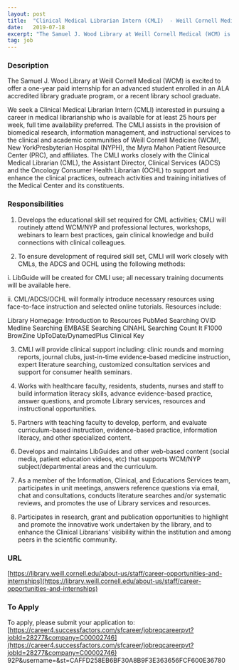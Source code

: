 ```yaml
---
layout: post
title:  "Clinical Medical Librarian Intern (CMLI)  - Weill Cornell Medicine"
date:   2019-07-18
excerpt: "The Samuel J. Wood Library at Weill Cornell Medical (WCM) is excited to offer a one-year paid internship for an advanced student enrolled in an ALA accredited library graduate program, or a recent library school graduate. We seek a Clinical Medical Librarian Intern (CMLI) interested in pursuing a career in..."
tag: job
---
```


### Description   

The Samuel J. Wood Library at Weill Cornell Medical (WCM) is excited to offer a one-year paid internship for an advanced student enrolled in an ALA accredited library graduate program, or a recent library school graduate. 


We seek a Clinical Medical Librarian Intern (CMLI) interested in pursuing a career in medical librarianship who is available for at least 25 hours per week, full time availability preferred. The CMLI assists in the provision of biomedical research, information management, and instructional services to the clinical and academic communities of Weill Cornell Medicine (WCM), New YorkPresbyterian Hospital (NYPH), the Myra Mahon Patient Resource Center (PRC), and affiliates. The CMLI works closely with the Clinical Medical Librarian (CML), the Assistant Director, Clinical Services (ADCS) and the Oncology Consumer Health Librarian (OCHL) to support and enhance the clinical practices, outreach activities and training initiatives of the Medical Center and its constituents. 


### Responsibilities   

1) Develops the educational skill set required for CML activities; CMLI will routinely attend WCM/NYP and professional lectures, workshops, webinars to learn best practices, gain clinical knowledge and build connections with clinical colleagues.

2) To ensure development of required skill set, CMLI will work closely with CMLs, the ADCS and OCHL using the following methods:

i. LibGuide will be created for CMLI use; all necessary training documents will be
available here.

ii. CML/ADCS/OCHL will formally introduce necessary resources using face-to-face instruction and selected online tutorials. Resources include:

Library Homepage: Introduction to Resources
PubMed Searching
OVID Medline Searching
EMBASE Searching
CINAHL Searching
Count It
F1000
BrowZine
UpToDate/DynamedPlus
Clinical Key

3) CMLI will provide clinical support including: clinic rounds and morning reports, journal clubs, just-in-time evidence-based medicine instruction, expert literature searching, customized consultation services and support for consumer health seminars.

4) Works with healthcare faculty, residents, students, nurses and staff to build information literacy skills, advance evidence-based practice, answer questions, and promote Library services, resources and instructional opportunities. 

5) Partners with teaching faculty to develop, perform, and evaluate curriculum-based instruction, evidence-based practice, information literacy, and other specialized content.

6) Develops and maintains LibGuides and other web-based content (social media, patient education videos, etc) that supports WCM/NYP subject/departmental areas and the curriculum. 

7) As a member of the Information, Clinical, and Educations Services team, participates in unit meetings, answers reference questions via email, chat and consultations, conducts literature searches and/or systematic reviews, and promotes the use of Library services and resources. 

8) Participates in research, grant and publication opportunities to highlight and promote the innovative work undertaken by the library, and to enhance the Clinical Librarians’ visibility within the institution and among peers in the scientific community. 








### URL   

 [https://library.weill.cornell.edu/about-us/staff/career-opportunities-and-internships](https://library.weill.cornell.edu/about-us/staff/career-opportunities-and-internships)

### To Apply   

To apply, please submit your application to:
[https://career4.successfactors.com/sfcareer/jobreqcareerpvt?jobId=28277&company=C00002746](https://career4.successfactors.com/sfcareer/jobreqcareerpvt?jobId=28277&company=C00002746)
92P&username=&st=CAFFD258EB6BF30A8B9F3E363656FCF600E36780





